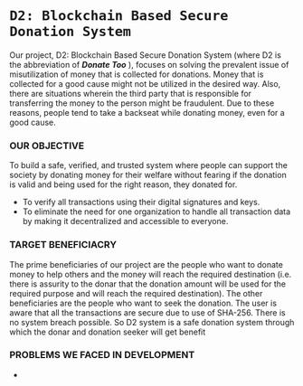 # ```D2: Blockchain Based Secure Donation System```
Our project, D2: Blockchain Based Secure Donation System (where D2 is the abbreviation of ***Donate Too*** ), focuses on solving the prevalent issue of misutilization of money that is collected for donations. Money that is collected for a good cause might not be utilized in the desired way. Also, there are situations wherein the third party that is responsible for transferring the money to the person might be fraudulent. Due to these reasons, people tend to take a backseat while donating money, even for a good cause.

### OUR OBJECTIVE
To build a safe, verified, and trusted system where people can support the society by donating money for their welfare without fearing if the donation is valid and being used for the right reason, they donated for.

- To verify all transactions using their digital signatures and keys.
- To eliminate the need for one organization to handle all transaction data by making it decentralized and accessible to everyone.

### TARGET BENEFICIACRY
The prime beneficiaries of our project are the people who want to donate money to help others and the money will reach the required destination (i.e. there is assurity to the donar that the donation amount will be used for the required purpose and will reach the required destination).  The other beneficiaries are the people who want to seek the donation. The user is aware that all the transactions are secure due to use of SHA-256. There is no system breach possible. So D2 system is a safe donation system through which the donar and donation seeker will get benefit

### PROBLEMS WE FACED IN DEVELOPMENT 
- 




